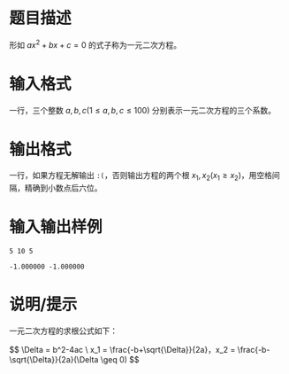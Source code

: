 # 题目描述

形如 $ax^2+bx+c=0$ 的式子称为一元二次方程。

# 输入格式

一行，三个整数 $a,b,c(1 \leq a,b,c \leq 100)$ 分别表示一元二次方程的三个系数。

# 输出格式

一行，如果方程无解输出 `:(`，否则输出方程的两个根 $x_1,x_2(x_1 \geq x_2)$，用空格间隔，精确到小数点后六位。

# 输入输出样例

```input1
5 10 5
```

```output1
-1.000000 -1.000000
```

# 说明/提示

一元二次方程的求根公式如下：

$$
\Delta = b^2-4ac
\\
x_1 = \frac{-b+\sqrt{\Delta}}{2a}$，$x_2 = \frac{-b-\sqrt{\Delta}}{2a}(\Delta \geq 0)
$$
